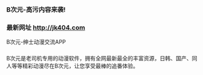 ### B次元-高污内容来袭!
### 最新网址 http://jk404.com

B次元-绅士动漫交流APP
### 
B次元是老司机专用的动漫软件，拥有全网最新最全的丰富资源，日韩、国产、同人等等精彩动漫尽在B次元，让您享受最棒的追番体验。

